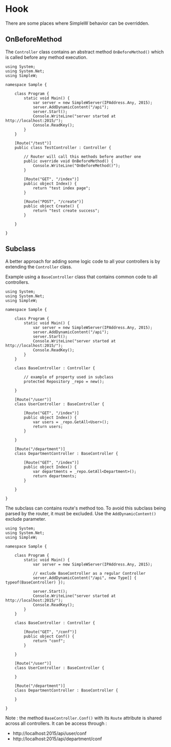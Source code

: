 # Hook


There are some places where SimpleW behavior can be overridden.

## OnBeforeMethod

The `Controller` class contains an abstract method `OnBeforeMethod()` which is called before any method execution.

```csharp:line-numbers
using System;
using System.Net;
using SimpleW;

namespace Sample {

    class Program {
        static void Main() {
            var server = new SimpleWServer(IPAddress.Any, 2015);
            server.AddDynamicContent("/api");
            server.Start();
            Console.WriteLine("server started at http://localhost:2015/");
            Console.ReadKey();
        }
    }

    [Route("/test")]
    public class TestController : Controller {

        // Router will call this methods before another one
        public override void OnBeforeMethod() {
            Console.WriteLine("OnBeforeMethod()");
        }

        [Route("GET", "/index")]
        public object Index() {
            return "test index page";
        }

        [Route("POST", "/create")]
        public object Create() {
            return "test create success";
        }

    }

}
```


## Subclass

A better approach for adding some logic code to all your controllers is by extending the `Controller` class.

Example using a `BaseController` class that contains common code to all controllers.

```csharp:line-numbers
using System;
using System.Net;
using SimpleW;

namespace Sample {

    class Program {
        static void Main() {
            var server = new SimpleWServer(IPAddress.Any, 2015);
            server.AddDynamicContent("/api");
            server.Start();
            Console.WriteLine("server started at http://localhost:2015/");
            Console.ReadKey();
        }
    }

    class BaseController : Controller {

        // example of property used in subclass
        protected Repository _repo = new();

    }

    [Route("/user")]
    class UserController : BaseController {

        [Route("GET", "/index")]
        public object Index() {
            var users = _repo.GetAll<User>();
            return users;
        }

    }

    [Route("/department")]
    class DepartmentController : BaseController {

        [Route("GET", "/index")]
        public object Index() {
            var departments = _repo.GetAll<Department>();
            return departments;
        }

    }

}
```

The subclass can contains route's method too. To avoid this subclass being parsed by the router, it must be excluded. Use the `AddDynamicContent()` exclude parameter.

```csharp:line-numbers
using System;
using System.Net;
using SimpleW;

namespace Sample {

    class Program {
        static void Main() {
            var server = new SimpleWServer(IPAddress.Any, 2015);

            // exclude BaseController as a regular Controller
            server.AddDynamicContent("/api", new Type[] { typeof(BaseController) });

            server.Start();
            Console.WriteLine("server started at http://localhost:2015/");
            Console.ReadKey();
        }
    }

    class BaseController : Controller {

        [Route("GET", "/conf")]
        public object Conf() {
            return "conf";
        }

    }

    [Route("/user")]
    class UserController : BaseController {

    }

    [Route("/department")]
    class DepartmentController : BaseController {

    }

}
```

Note : the method `BaseController.Conf()` with its `Route` attribute is shared across all controllers. It can be access through :
- http://localhost:2015/api/user/conf
- http://localhost:2015/api/department/conf
